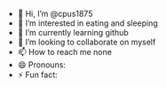 - 👋 Hi, I’m @cpus1875
- 👀 I’m interested in eating and sleeping
- 🌱 I’m currently learning github
- 💞️ I’m looking to collaborate on myself
- 📫 How to reach me none
- 😄 Pronouns: 
- ⚡ Fun fact: 

<!---
cpus1875/cpus1875 is a ✨ special ✨ repository because its `README.md` (this file) appears on your GitHub profile.
You can click the Preview link to take a look at your changes.
--->
